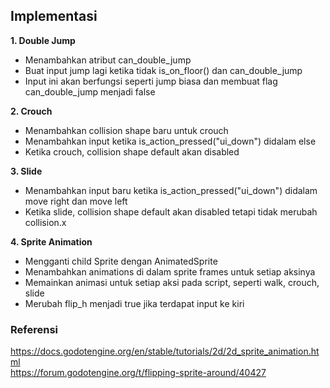 ## Implementasi

**1. Double Jump**  
- Menambahkan atribut can_double_jump
- Buat input jump lagi ketika tidak is_on_floor() dan can_double_jump
- Input ini akan berfungsi seperti jump biasa dan membuat flag can_double_jump menjadi false

**2. Crouch**
- Menambahkan collision shape baru untuk crouch
- Menambahkan input ketika is_action_pressed("ui_down") didalam else
- Ketika crouch, collision shape default akan disabled

**3. Slide**  
- Menambahkan input baru ketika is_action_pressed("ui_down") didalam move right dan move left
- Ketika slide, collision shape default akan disabled tetapi tidak merubah collision.x

**4. Sprite Animation**
- Mengganti child Sprite dengan AnimatedSprite
- Menambahkan animations di dalam sprite frames untuk setiap aksinya
- Memainkan animasi untuk setiap aksi pada script, seperti walk, crouch, slide
- Merubah flip_h menjadi true jika terdapat input ke kiri

### Referensi
https://docs.godotengine.org/en/stable/tutorials/2d/2d_sprite_animation.html  
https://forum.godotengine.org/t/flipping-sprite-around/40427
